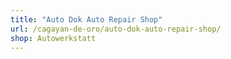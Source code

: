```yaml
---
title: "Auto Dok Auto Repair Shop"
url: /cagayan-de-oro/auto-dok-auto-repair-shop/
shop: Autowerkstatt
---
```

